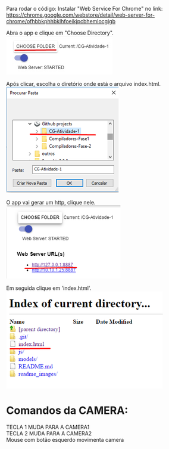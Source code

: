 Para rodar o código:
Instalar "Web Service For Chrome" no link:<br/>
https://chrome.google.com/webstore/detail/web-server-for-chrome/ofhbbkphhbklhfoeikjpcbhemlocgigb

Abra o app e clique em "Choose Directory".<br />
![Alt text](/readme_images/folder.jpg?raw=true)<br/>

Após clicar, escolha o diretório onde está o arquivo index.html.<br />
![Alt text](/readme_images/folder2.jpg?raw=true)<br/>

O app vai gerar um http, clique nele.<br />
![Alt text](/readme_images/folder3.jpg?raw=true)<br/>

Em seguida clique em 'index.html'.<br/>
![Alt text](/readme_images/folder4.jpg?raw=true)<br />

# Comandos da CAMERA:
TECLA 1 MUDA PARA A CAMERA1 <br />
TECLA 2 MUDA PARA A CAMERA2 <br />
Mouse com botão esquerdo movimenta camera <br />
